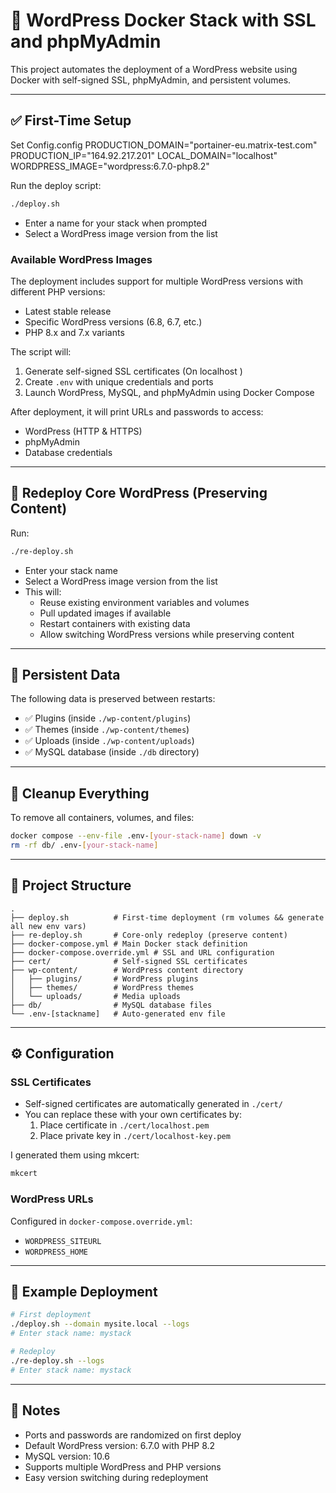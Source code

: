 # 🚀 WordPress Docker Stack with SSL and phpMyAdmin

This project automates the deployment of a WordPress website using Docker with self-signed SSL, phpMyAdmin, and persistent volumes.

---

## ✅ First-Time Setup

Set Config.config 
PRODUCTION_DOMAIN="portainer-eu.matrix-test.com"
PRODUCTION_IP="164.92.217.201"
LOCAL_DOMAIN="localhost"
WORDPRESS_IMAGE="wordpress:6.7.0-php8.2"

Run the deploy script:

```bash
./deploy.sh 
```

- Enter a name for your stack when prompted
- Select a WordPress image version from the list

### Available WordPress Images
The deployment includes support for multiple WordPress versions with different PHP versions:
- Latest stable release
- Specific WordPress versions (6.8, 6.7, etc.)
- PHP 8.x and 7.x variants

The script will:
1. Generate self-signed SSL certificates (On localhost )
2. Create `.env` with unique credentials and ports
3. Launch WordPress, MySQL, and phpMyAdmin using Docker Compose

After deployment, it will print URLs and passwords to access:
- WordPress (HTTP & HTTPS)
- phpMyAdmin
- Database credentials

---

## 🔁 Redeploy Core WordPress (Preserving Content)

Run:

```bash
./re-deploy.sh 
```

- Enter your stack name
- Select a WordPress image version from the list
- This will:
  - Reuse existing environment variables and volumes
  - Pull updated images if available
  - Restart containers with existing data
  - Allow switching WordPress versions while preserving content

---

## 🔐 Persistent Data

The following data is preserved between restarts:
- ✅ Plugins (inside `./wp-content/plugins`)
- ✅ Themes (inside `./wp-content/themes`)
- ✅ Uploads (inside `./wp-content/uploads`)
- ✅ MySQL database (inside `./db` directory)

---

## 🧼 Cleanup Everything

To remove all containers, volumes, and files:

```bash
docker compose --env-file .env-[your-stack-name] down -v
rm -rf db/ .env-[your-stack-name]
```

---

## 📁 Project Structure

```
.
├── deploy.sh          # First-time deployment (rm volumes && generate all new env vars)
├── re-deploy.sh       # Core-only redeploy (preserve content)
├── docker-compose.yml # Main Docker stack definition
├── docker-compose.override.yml # SSL and URL configuration
├── cert/              # Self-signed SSL certificates
├── wp-content/        # WordPress content directory
│   ├── plugins/       # WordPress plugins
│   ├── themes/        # WordPress themes
│   └── uploads/       # Media uploads
├── db/                # MySQL database files
└── .env-[stackname]   # Auto-generated env file
```

---

## ⚙️ Configuration

### SSL Certificates
- Self-signed certificates are automatically generated in `./cert/`
- You can replace these with your own certificates by:
  1. Place certificate in `./cert/localhost.pem`
  2. Place private key in `./cert/localhost-key.pem`

I generated them using mkcert:

```bash
mkcert 
```


### WordPress URLs
Configured in `docker-compose.override.yml`:
- `WORDPRESS_SITEURL`
- `WORDPRESS_HOME`

---

## 💬 Example Deployment

```bash
# First deployment
./deploy.sh --domain mysite.local --logs
# Enter stack name: mystack

# Redeploy
./re-deploy.sh --logs
# Enter stack name: mystack
```

---

## 📝 Notes

- Ports and passwords are randomized on first deploy
- Default WordPress version: 6.7.0 with PHP 8.2
- MySQL version: 10.6
- Supports multiple WordPress and PHP versions
- Easy version switching during redeployment


